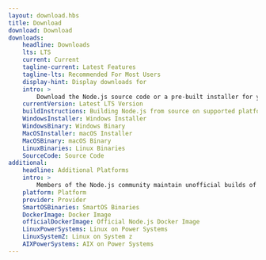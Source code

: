 ```yaml
---
layout: download.hbs
title: Download
download: Download
downloads:
    headline: Downloads
    lts: LTS
    current: Current
    tagline-current: Latest Features
    tagline-lts: Recommended For Most Users
    display-hint: Display downloads for
    intro: >
        Download the Node.js source code or a pre-built installer for your platform, and start developing today.
    currentVersion: Latest LTS Version
    buildInstructions: Building Node.js from source on supported platforms
    WindowsInstaller: Windows Installer
    WindowsBinary: Windows Binary
    MacOSInstaller: macOS Installer
    MacOSBinary: macOS Binary
    LinuxBinaries: Linux Binaries
    SourceCode: Source Code
additional:
    headline: Additional Platforms
    intro: >
        Members of the Node.js community maintain unofficial builds of Node.js for additional platforms. Note that such builds are not supported by the Node.js core team and may not yet be at the same build level as current Node.js release!
    platform: Platform
    provider: Provider
    SmartOSBinaries: SmartOS Binaries
    DockerImage: Docker Image
    officialDockerImage: Official Node.js Docker Image
    LinuxPowerSystems: Linux on Power Systems
    LinuxSystemZ: Linux on System z
    AIXPowerSystems: AIX on Power Systems
---
```

